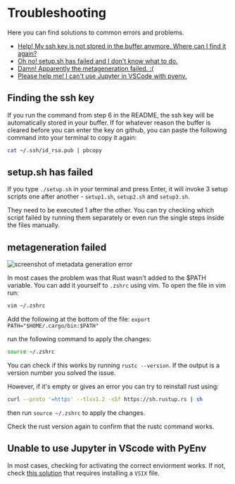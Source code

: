 # Troubleshooting

Here you can find solutions to common errors and problems. 

- [Help! My ssh key is not stored in the buffer anymore. Where can I find it again?](#finding-the-ssh-key)
- [Oh no! setup.sh has failed and I don't know what to do.](#setupsh-has-failed)
- [Damn! Apparently the metageneration failed. :(](#metageneration-failed)
- [Please help me! I can't use Jupyter in VSCode with pyenv.](#unable-to-use-jupyter-in-vscode-with-pyenv)


## Finding the ssh key

If you run the command from step 6 in the README, the ssh key will be automatically stored in your buffer. If for whatever reason the buffer is cleared before you can enter the key on github, you can paste the following command into your terminal to copy it again: 

```sh
cat ~/.ssh/id_rsa.pub | pbcopy
```


## setup.sh has failed

If you type `./setup.sh` in your terminal and press Enter, it will invoke 3 setup scripts one after another - `setup1.sh`, `setup2.sh` and `setup3.sh`. 

They need to be executed 1 after the other. You can try checking which script failed by running them separately or even run the single steps inside the files manually.


## metageneration failed

![screenshot of metadata generation error](https://user-images.githubusercontent.com/6564007/218112999-e067cb61-8c32-431a-b819-26b744d7f479.JPG)

In most cases the problem was that Rust wasn't added to the $PATH variable. 
You can add it yourself to `.zshrc` using vim. To open the file in vim run:
```sh
vim ~/.zshrc
```
Add the following at the bottom of the file: `export PATH="$HOME/.cargo/bin:$PATH"`

run the following command to apply the changes:

```sh
source ~/.zshrc
```

You can check if this works by running `rustc --version`. If the output is a version number you solved the issue. 

However, if it's empty or gives an error you can try to reinstall rust using:

```sh
curl --proto '=https' --tlsv1.2 -sSf https://sh.rustup.rs | sh
```

then run `source ~/.zshrc` to apply the changes.

Check the rust version again to confirm that the rustc command works.


## Unable to use Jupyter in VScode with PyEnv

In most cases, checking for activating the correct enviorment works. If not, check [this solution](https://github.com/microsoft/vscode-jupyter/issues/12820#issuecomment-1427167591) that requires installing a `VSIX` file.